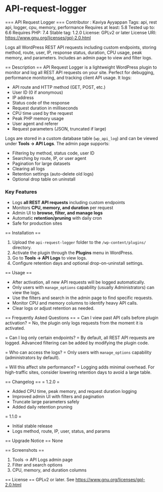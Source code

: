 # API-request-logger
=== API Request Logger ===
Contributor : Kaviya Ayyappan
Tags: api, rest api, logger, cpu, memory, performance
Requires at least: 5.8
Tested up to: 6.6
Requires PHP: 7.4
Stable tag: 1.2.0
License: GPLv2 or later
License URI: https://www.gnu.org/licenses/gpl-2.0.html

Logs all WordPress REST API requests including custom endpoints, storing method, route, user, IP, response status, duration, CPU usage, peak memory, and parameters. Includes an admin page to view and filter logs.

== Description ==
API Request Logger is a lightweight WordPress plugin to monitor and log all REST API requests on your site. Perfect for debugging, performance monitoring, and tracking client API usage. It logs:

* API route and HTTP method (GET, POST, etc.)
* User ID (0 if anonymous)
* IP address
* Status code of the response
* Request duration in milliseconds
* CPU time used by the request
* Peak PHP memory usage
* User agent and referer
* Request parameters (JSON, truncated if large)

Logs are stored in a custom database table (`wp_api_log`) and can be viewed under **Tools → API Logs**. The admin page supports:

* Filtering by method, status code, user ID
* Searching by route, IP, or user agent
* Pagination for large datasets
* Clearing all logs
* Retention settings (auto-delete old logs)
* Optional drop table on uninstall

### Key Features
* Logs **all REST API requests** including custom endpoints
* Monitors **CPU, memory, and duration** per request
* Admin UI to **browse, filter, and manage logs**
* Automatic **retention/pruning** with daily cron
* Safe for production sites

== Installation ==
1. Upload the `api-request-logger` folder to the `/wp-content/plugins/` directory.
2. Activate the plugin through the **Plugins** menu in WordPress.
3. Go to **Tools → API Logs** to view logs.
4. Configure retention days and optional drop-on-uninstall settings.

== Usage ==
- After activation, all new API requests will be logged automatically.
- Only users with `manage_options` capability (usually Administrators) can view the logs.
- Use the filters and search in the admin page to find specific requests.
- Monitor CPU and memory columns to identify heavy API calls.
- Clear logs or adjust retention as needed.

== Frequently Asked Questions ==
= Can I view past API calls before plugin activation? =
No, the plugin only logs requests from the moment it is activated.

= Can I log only certain endpoints? =
By default, all REST API requests are logged. Advanced filtering can be added by modifying the plugin code.

= Who can access the logs? =
Only users with `manage_options` capability (administrators by default).

= Will this affect site performance? =
Logging adds minimal overhead. For high-traffic sites, consider lowering retention days to avoid a large table.

== Changelog ==
= 1.2.0 =
* Added CPU time, peak memory, and request duration logging
* Improved admin UI with filters and pagination
* Truncate large parameters safely
* Added daily retention pruning

= 1.1.0 =
* Initial stable release
* Logs method, route, IP, user, status, and params

== Upgrade Notice ==
None

== Screenshots ==
1. Tools → API Logs admin page
2. Filter and search options
3. CPU, memory, and duration columns

== License ==
GPLv2 or later. See https://www.gnu.org/licenses/gpl-2.0.html


